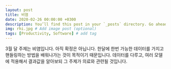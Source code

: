 ```yaml
---
layout: post
title: 비염
date: 2020-02-26 00:00:00 +0300
description: You’ll find this post in your `_posts` directory. Go ahead and edit it and re-build the site to see your changes. # Add post description (optional)
img: rhi.jpg # Add image post (optional)
tags: [Productivity, Software] # add tag
---
```


3월 달 주제는 비염입니다. 아직 확정은 아닙니다. 한달에 한번 가능한 데이터를 가지고 핸들링하는 방법을 배워나가는 것이 목적이기 때문입니다. 데이터를 다루고, 여러 모델에 적용해서 결과값을 알아보되 그 주제가 의료와 관련될 것입니다.
